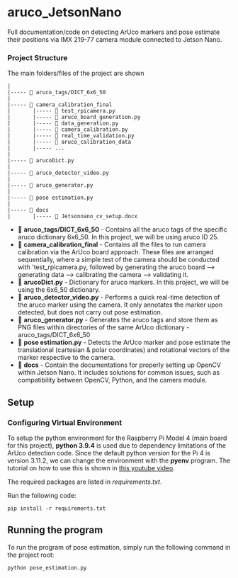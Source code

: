# aruco_JetsonNano
Full documentation/code on detecting ArUco markers and pose estimate their positions via IMX 219-77 camera module connected to Jetson Nano.

### Project Structure
The main folders/files of the project are shown
```
|
|----- 📁 aruco_tags/DICT_6x6_50
|
|----- 📁 camera_calibration_final
|       |----- 🐍 test_rpicamera.py
|       |----- 🐍 aruco_board_generation.py
|       |----- 🐍 data_generation.py
|       |----- 🐍 camera_calibration.py
|       |----- 🐍 real_time_validation.py
|       |----- 📁 aruco_calibration_data
|       |----- ...
|
|----- 🐍 arucoDict.py
|
|----- 🐍 aruco_detector_video.py
|
|----- 🐍 aruco_generator.py
|
|----- 🐍 pose estimation.py
|
|----- 📁 docs
|       |----- 📄 Jetsonnano_cv_setup.docx

```
* 📁 **aruco_tags/DICT_6x6_50** - Contains all the aruco tags of the specific aruco dictionary 6x6_50. In this project, we will be using aruco ID 25.
* 📁 **camera_calibration_final** - Contains all the files to run camera calibration via the ArUco board approach. These files are arranged sequentially, where a simple test of the camera should be conducted with 'test_rpicamera.py, followed by generating the aruco board --> generating data --> calibrating the camera --> validating it.
* 🐍 **arucoDict.py** - Dictionary for aruco markers. In this project, we will be using the 6x6_50 dictionary.
* 🐍 **aruco_detector_video.py** - Performs a quick real-time detection of the aruco marker using the camera. It only annotates the marker upon detected, but does not carry out pose estimation.
* 🐍 **aruco_generator.py** - Generates the aruco tags and store them as PNG files within directories of the same ArUco dictionary - aruco_tags/DICT_6x6_50
* 🐍 **pose estimation.py** - Detects the ArUco marker and pose estimate the translational (cartesian & polar coordinates) and rotational vectors of the marker respective to the camera.
* 📁 **docs** - Contain the documentations for properly setting up OpenCV within Jetson Nano. It includes solutions for common issues, such as compatibility between OpenCV, Python, and the camera module.

## Setup
### Configuring Virtual Environment
To setup the python environment for the Raspberry Pi Model 4 (main board for 
this project), **python 3.9.4** is used due to dependency limitations of the 
ArUco detection code. Since the default python version for the Pi 4 is version
3.11.2, we can change the environment with the **pyenv** program. The tutorial
on how to use this is shown in [this youtube video](https://www.youtube.com/watch?v=QdlopCUuXxw&t=6s).

The required packages are listed in *requirements.txt*.

Run the following code:
```code
pip install -r requirements.txt
```

## Running the program
To run the program of pose estimation, simply run the following command in the project root:
```code
python pose_estimation.py
```
